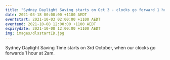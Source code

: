 ```yaml
---
title: "Sydney Daylight Saving starts on Oct 3 - clocks go forward 1 hr at 2am"
date: 2021-03-18 00:00:00 +1100 AEDT
eventstart: 2021-10-03 02:00:00 +1100 AEDT
eventend: 2021-10-08 12:00:00 +1100 AEDT
expirydate: 2021-10-08 12:00:00 +1100 AEDT
img: images/dlsstartID.jpg
---
```


Sydney Daylight Saving Time starts on 3rd October, when our clocks go forwards 1 hour at 2am.